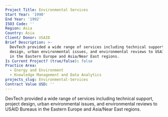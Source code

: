 ```yaml
---
Project Title: Environmental Services
Start Year: '1990'
End Year: '1992'
ISO3 Code: ''
Region: Asia
Country: Asia
Client/ Donor: USAID
Brief Description: >-
  DevTech provided a wide range of services including technical support, project
  design, urban environmental issues, and environmental reviews to USAID Bureaus
  in the Eastern Europe and Asia/Near East regions.
Is Current Project? (true/false): false
Practice Area:
  - Energy and Environment
  - Knowledge Management and Data Analytics
projects_slug: Environmental-Services
Contract Value USD: ''
---
```

DevTech provided a wide range of services including technical support, project design, urban environmental issues, and environmental reviews to USAID Bureaus in the Eastern Europe and Asia/Near East regions.